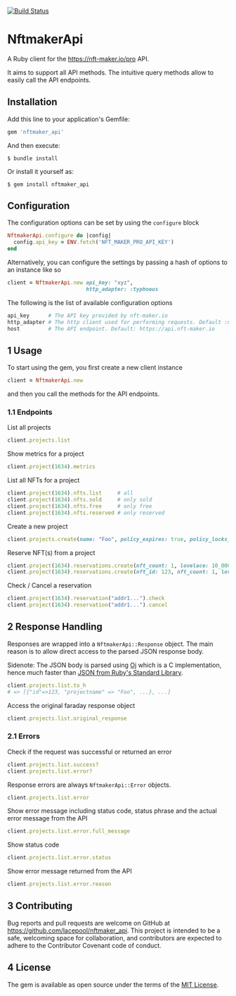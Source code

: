 [![Build Status](https://github.com/lacepool/nftmaker_api/workflows/CI/badge.svg?branch=main)](https://github.com/lacepool/nftmaker_api/actions)

# NftmakerApi

A Ruby client for the https://nft-maker.io/pro API.

It aims to support all API methods. The intuitive query methods allow to easily call the API endpoints.

## Installation

Add this line to your application's Gemfile:

```ruby
gem 'nftmaker_api'
```

And then execute:

    $ bundle install

Or install it yourself as:

    $ gem install nftmaker_api

## Configuration

The configuration options can be set by using the `configure` block

```ruby
NftmakerApi.configure do |config|
  config.api_key = ENV.fetch('NFT_MAKER_PRO_API_KEY')
end
```

Alternatively, you can configure the settings by passing a hash of options to an instance like so

```ruby
client = NftmakerApi.new api_key: "xyz",
                         http_adapter: :typhoeus
```

The following is the list of available configuration options

```ruby
api_key      # The API key provided by nft-maker.io
http_adapter # The http client used for performing requests. Default :net_http
host         # The API endpoint. Default: https://api.nft-maker.io
```

## 1 Usage

To start using the gem, you first create a new client instance

```ruby
client = NftmakerApi.new
```

and then you call the methods for the API endpoints.

### 1.1 Endpoints

List all projects

```ruby
client.projects.list
```

Show metrics for a project

```ruby
client.project(1634).metrics
```

List all NFTs for a project

```ruby
client.project(1634).nfts.list     # all
client.project(1634).nfts.sold     # only sold
client.project(1634).nfts.free     # only free
client.project(1634).nfts.reserved # only reserved
```

Create a new project

```ruby
client.projects.create(name: "Foo", policy_expires: true, policy_locks_at: Time.now.advance(months: 6), address_expires_in: 10)
```

Reserve NFT(s) from a project

```ruby
client.project(1634).reservations.create(nft_count: 1, lovelace: 10_000000)              # Reserve a random NFT
client.project(1634).reservations.create(nft_id: 123, nft_count: 1, lovelace: 10_000000) # Reserve a specific NFT
```

Check / Cancel a reservation

```ruby
client.project(1634).reservation("addr1...").check
client.project(1634).reservation("addr1...").cancel
```

## 2 Response Handling

Responses are wrapped into a `NftmakerApi::Response` object. The main reason is to allow direct access to the parsed JSON response body.

Sidenote: The JSON body is parsed using [Oj](https://github.com/ohler55/oj) which is a C implementation, hence much faster than [JSON from Ruby's Standard Library](https://ruby-doc.org/stdlib-3.0.2/libdoc/json/rdoc/JSON.html).



```ruby
client.projects.list.to_h
# => [{"id"=>123, "projectname" => "Foo", ...}, ...]
```

Access the original faraday response object

```ruby
client.projects.list.original_response
```

### 2.1 Errors

Check if the request was successful or returned an error

```ruby
client.projects.list.success?
client.projects.list.error?
```

Response errors are always `NftmakerApi::Error` objects.

```ruby
client.projects.list.error
```

Show error message including status code, status phrase and the actual error message from the API

```ruby
client.projects.list.error.full_message
```

Show status code

```ruby
client.projects.list.error.status
```

Show error message returned from the API

```ruby
client.projects.list.error.reason
```

## 3 Contributing

Bug reports and pull requests are welcome on GitHub at https://github.com/lacepool/nftmaker_api. This project is intended to be a safe, welcoming space for collaboration, and contributors are expected to adhere to the Contributor Covenant code of conduct.


## 4 License

The gem is available as open source under the terms of the [MIT License](https://opensource.org/licenses/MIT).

